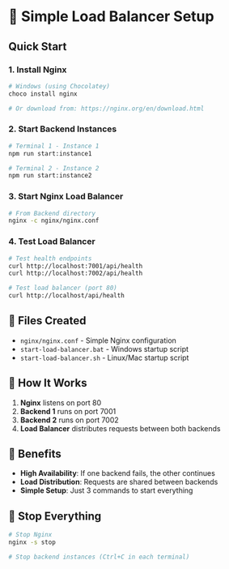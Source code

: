 # 🚀 Simple Load Balancer Setup

## Quick Start

### 1. Install Nginx
```bash
# Windows (using Chocolatey)
choco install nginx

# Or download from: https://nginx.org/en/download.html
```

### 2. Start Backend Instances
```bash
# Terminal 1 - Instance 1
npm run start:instance1

# Terminal 2 - Instance 2  
npm run start:instance2
```

### 3. Start Nginx Load Balancer
```bash
# From Backend directory
nginx -c nginx/nginx.conf
```

### 4. Test Load Balancer
```bash
# Test health endpoints
curl http://localhost:7001/api/health
curl http://localhost:7002/api/health

# Test load balancer (port 80)
curl http://localhost/api/health
```

## 📁 Files Created
- `nginx/nginx.conf` - Simple Nginx configuration
- `start-load-balancer.bat` - Windows startup script
- `start-load-balancer.sh` - Linux/Mac startup script

## 🔧 How It Works
1. **Nginx** listens on port 80
2. **Backend 1** runs on port 7001
3. **Backend 2** runs on port 7002
4. **Load Balancer** distributes requests between both backends

## 🎯 Benefits
- **High Availability**: If one backend fails, the other continues
- **Load Distribution**: Requests are shared between backends
- **Simple Setup**: Just 3 commands to start everything

## 🛑 Stop Everything
```bash
# Stop Nginx
nginx -s stop

# Stop backend instances (Ctrl+C in each terminal)
```



